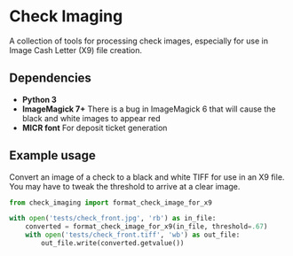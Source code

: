 # Check Imaging

A collection of tools for processing check images, especially for use in Image Cash Letter (X9) file creation.

## Dependencies

- **Python 3**
- **ImageMagick 7+** There is a bug in ImageMagick 6 that will cause the black and white images to appear red
- **MICR font** For deposit ticket generation

## Example usage

Convert an image of a check to a black and white TIFF for use in an X9 file. You may have to tweak the threshold to arrive at a clear image.

```python
from check_imaging import format_check_image_for_x9

with open('tests/check_front.jpg', 'rb') as in_file:
    converted = format_check_image_for_x9(in_file, threshold=.67)
    with open('tests/check_front.tiff', 'wb') as out_file:
        out_file.write(converted.getvalue())
```
